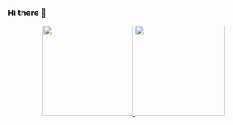 ### Hi there 👋

<div align="center">
  <a href="https://github.com/souocare">
  <img height="180em" src="https://github-readme-stats.vercel.app/api?username=souocare&show_icons=true&theme=dracula"/>
  <img height="180em" src="https://github-readme-stats.vercel.app/api/top-langs/?username=souocare&layout=compact&langs_count=7&theme=dracula"/>
</div>

<!--
**souocare/souocare** is a ✨ _special_ ✨ repository because its `README.md` (this file) appears on your GitHub profile.

Here are some ideas to get you started:

- 🔭 I’m currently working on ...
- 🌱 I’m currently learning ...
- 👯 I’m looking to collaborate on ...
- 🤔 I’m looking for help with ...
- 💬 Ask me about ...
- 📫 How to reach me: ...
- 😄 Pronouns: ...
- ⚡ Fun fact: ...
-->
